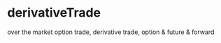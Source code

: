 # derivativeTrade
over the market option trade, derivative trade, option &amp; future &amp; forward
